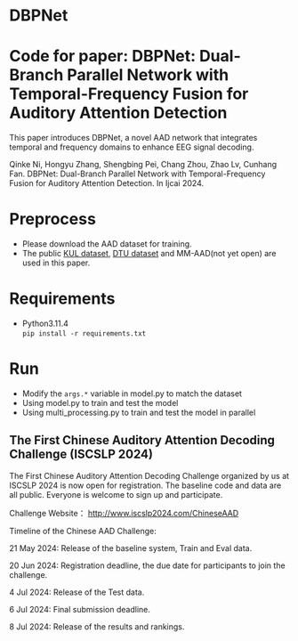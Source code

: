 # DBPNet

# Code for paper: DBPNet: Dual-Branch Parallel Network with Temporal-Frequency Fusion for Auditory Attention Detection
This paper introduces DBPNet, a novel AAD network that integrates temporal and frequency domains to enhance EEG signal decoding. 

Qinke Ni, Hongyu Zhang, Shengbing Pei, Chang Zhou, Zhao Lv, Cunhang Fan. DBPNet: Dual-Branch Parallel Network with Temporal-Frequency Fusion for Auditory Attention Detection. In Ijcai 2024.

# Preprocess
* Please download the AAD dataset for training.
* The public [KUL dataset](https://zenodo.org/records/4004271), [DTU dataset](https://zenodo.org/record/1199011#.Yx6eHKRBxPa) and MM-AAD(not yet open) are used in this paper.

# Requirements
+ Python3.11.4 \
`pip install -r requirements.txt`

# Run
* Modify the `args.*` variable in model.py to match the dataset
* Using model.py to train and test the model 
* Using multi_processing.py to train and test the model in parallel

## The First Chinese Auditory Attention Decoding Challenge (ISCSLP 2024)
The First Chinese Auditory Attention Decoding Challenge organized by us at ISCSLP 2024 is now open for registration. The baseline code and data are all public. Everyone is welcome to sign up and participate.

Challenge Website： 
http://www.iscslp2024.com/ChineseAAD

Timeline of the Chinese AAD Challenge:

21 May 2024: Release of the baseline system, Train and Eval data.

20 Jun 2024: Registration deadline, the due date for participants to join the challenge.

4 Jul 2024: Release of the Test data.

6 Jul 2024: Final submission deadline.

8 Jul 2024: Release of the results and rankings.
